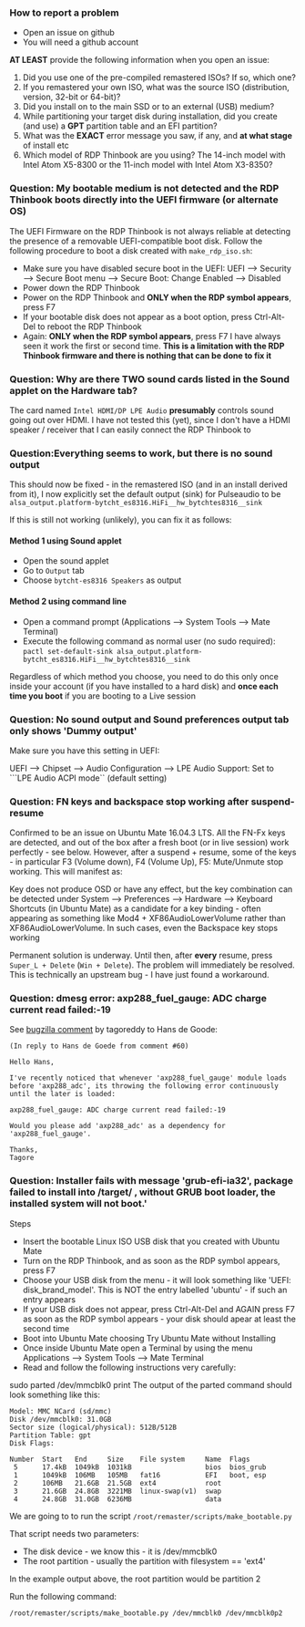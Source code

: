 ### How to report a problem
- Open an issue on github
- You will need a github account

**AT LEAST** provide the following information when you open an issue:
1. Did you use one of the pre-compiled remastered ISOs? If so, which one?
2. If you remastered your own ISO, what was the source ISO (distribution, version, 32-bit or 64-bit)?
3. Did you install on to the main SSD or to an external (USB) medium?
4. While partitioning your target disk during installation, did you create (and use) a **GPT** partition table and an EFI partition?
5. What was the **EXACT** error message you saw, if any, and **at what stage** of install etc
6. Which model of RDP Thinbook are you using? The 14-inch model with Intel Atom X5-8300 or the 11-inch model with Intel Atom X3-8350?

### Question: My bootable medium is not detected and the RDP Thinbook boots directly into the UEFI firmware (or alternate OS)
The UEFI Firmware on the RDP Thinbook is not always reliable at detecting the presence of a removable UEFI-compatible boot disk. 
Follow the following procedure to boot a disk created with ```make_rdp_iso.sh```:
- Make sure you have disabled secure boot in the UEFI:
    UEFI --> Security --> Secure Boot menu --> Secure Boot: Change Enabled --> Disabled
- Power down the RDP Thinbook
- Power on the RDP Thinbook and **ONLY when the RDP symbol appears**, press F7
- If your bootable disk does not appear as a boot option, press Ctrl-Alt-Del to reboot the RDP Thinbook
- Again: **ONLY when the RDP symbol appears**, press F7
I have always seen it work the first or second time. **This is a limitation with the RDP Thinbook firmware and there is nothing that can be done to fix it**

### Question: Why are there TWO sound cards listed in the Sound applet on the Hardware tab?
The card named ```Intel HDMI/DP LPE Audio``` **presumably** controls sound going out over HDMI. I have not tested this (yet), since I don't have a HDMI speaker / receiver that I can easily connect the RDP Thinbook to

### Question:Everything seems to work, but there is no sound output
This should now be fixed - in the remastered ISO (and in an install derived from it), I now explicitly
set the default output (sink) for Pulseaudio to be ```alsa_output.platform-bytcht_es8316.HiFi__hw_bytchtes8316__sink```

If this is still not working (unlikely), you can fix it as follows:
#### Method 1 using Sound applet
- Open the sound applet
- Go to ```Output``` tab
- Choose ```bytcht-es8316 Speakers``` as output
#### Method 2 using command line
- Open a command prompt (Applications --> System Tools --> Mate Terminal)
- Execute the following command as normal user (no sudo required):
      ```pactl set-default-sink alsa_output.platform-bytcht_es8316.HiFi__hw_bytchtes8316__sink```
  
Regardless of which method you choose, you need to do this only once inside your account 
(if you have installed to a hard disk) and **once each time you boot** if you are booting
to a Live session
  
### Question: No sound output and Sound preferences output tab only shows 'Dummy output'
Make sure you have this setting in UEFI:

UEFI --> Chipset --> Audio Configuration --> LPE Audio Support: Set to ```LPE Audio ACPI mode`` (default setting)

### Question: FN keys and backspace stop working after suspend-resume
Confirmed to be an issue on Ubuntu Mate 16.04.3 LTS. All the FN-Fx keys are detected, and out of the box after a fresh boot (or in live session) work perfectly - see below. However, after a suspend + resume, some of the keys - in particular F3 (Volume down), F4 (Volume Up), F5: Mute/Unmute stop working. This will manifest as:

Key does not produce OSD or have any effect, but the key combination can be detected under System --> Preferences --> Hardware --> Keyboard Shortcuts (in Ubuntu Mate) as a candidate for a key binding - often appearing as something like Mod4 + XF86AudioLowerVolume rather than XF86AudioLowerVolume. In such cases, even the Backspace key stops working

Permanent solution is underway. Until then, after **every** resume, press ```Super_L + Delete``` (```Win + Delete```). The problem will immediately be resolved. This is technically an upstream bug - I have just found a workaround.

### Question: dmesg error: axp288_fuel_gauge: ADC charge current read failed:-19
See [bugzilla comment](https://bugzilla.kernel.org/show_bug.cgi?id=155241#c61) by tagoreddy to Hans de Goode:
```
(In reply to Hans de Goede from comment #60)

Hello Hans,

I've recently noticed that whenever 'axp288_fuel_gauge' module loads before 'axp288_adc', its throwing the following error continuously until the later is loaded:

axp288_fuel_gauge: ADC charge current read failed:-19

Would you please add 'axp288_adc' as a dependency for 'axp288_fuel_gauge'.

Thanks,
Tagore
```

### Question: Installer fails with message 'grub-efi-ia32', package failed to install into /target/ , without GRUB boot loader, the installed system will not boot.'

Steps
- Insert the bootable Linux ISO USB disk that you created with Ubuntu Mate
- Turn on the RDP Thinbook, and as soon as the RDP symbol appears, press F7
- Choose your USB disk from the menu - it will look something like 'UEFI: disk_brand_model'. This is NOT the entry labelled 'ubuntu' - if such an entry appears
- If your USB disk does not appear, press Ctrl-Alt-Del and AGAIN press F7 as soon as the RDP symbol appears - your disk should apear at least the second time
- Boot into Ubuntu Mate choosing Try Ubuntu Mate without Installing
- Once inside Ubuntu Mate open a Terminal by using the menu Applications --> System Tools --> Mate Terminal
- Read and follow the following instructions very carefully:

sudo parted /dev/mmcblk0 print
The output of the parted command should look something like this:

```
Model: MMC NCard (sd/mmc)
Disk /dev/mmcblk0: 31.0GB
Sector size (logical/physical): 512B/512B
Partition Table: gpt
Disk Flags: 

Number  Start   End     Size    File system     Name  Flags
 5      17.4kB  1049kB  1031kB                  bios  bios_grub
 1      1049kB  106MB   105MB   fat16           EFI   boot, esp
 2      106MB   21.6GB  21.5GB  ext4            root
 3      21.6GB  24.8GB  3221MB  linux-swap(v1)  swap
 4      24.8GB  31.0GB  6236MB                  data
```

We are going to to run the script ```/root/remaster/scripts/make_bootable.py```

That script needs two parameters:
- The disk device - we know this - it is /dev/mmcblk0
- The root partition - usually the partition with filesystem == 'ext4'

In the example output above, the root partition would be partition 2

Run the following command:
```
/root/remaster/scripts/make_bootable.py /dev/mmcblk0 /dev/mmcblk0p2
```


